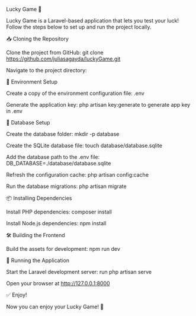 Lucky Game 🎲

Lucky Game is a Laravel-based application that lets you test your luck! Follow the steps below to set up and run the project locally.

📥 Cloning the Repository

Clone the project from GitHub: git clone https://github.com/juliasagayda/luckyGame.git

Navigate to the project directory:

🔧 Environment Setup

Create a copy of the environment configuration file: .env

Generate the application key:
php artisan key:generate to generate app key in .env

💾 Database Setup

Create the database folder: mkdir -p database 

Create the SQLite database file: touch database/database.sqlite

Add the database path to the .env file: DB_DATABASE=./database/database.sqlite

Refresh the configuration cache: php artisan config:cache

Run the database migrations: php artisan migrate

📦 Installing Dependencies

Install PHP dependencies: composer install

Install Node.js dependencies: npm install

🛠️ Building the Frontend

Build the assets for development: npm run dev

🚀 Running the Application

Start the Laravel development server: run php artisan serve

Open your browser at http://127.0.0.1:8000

✅ Enjoy!

Now you can enjoy your Lucky Game! 🎉
